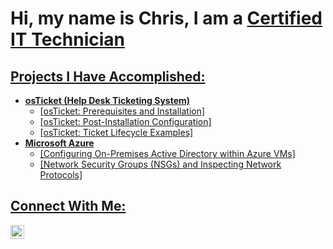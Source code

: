 <h1>Hi, my name is Chris, I am a <a href="https://www.linkedin.com/in/christopher-jones-4a556b2b2/">Certified IT Technician</h1>

<h2>Projects I Have Accomplished:</h2>

- <b>osTicket (Help Desk Ticketing System)</b>
  - [osTicket: Prerequisites and Installation]
  - [osTicket: Post-Installation Configuration]
  - [osTicket: Ticket Lifecycle Examples]
- <b>Microsoft Azure</b>
  - [Configuring On-Premises Active Directory within Azure VMs]
  - [Network Security Groups (NSGs) and Inspecting Network Protocols]

 <h2>Connect With Me:</h2>
 
 <img allign="left" alt="Chris | Twitter" width="22px" src="https://cdn.jsdelivr.net/npm/simple-icons@v3/icons/twitter.svg"/>
